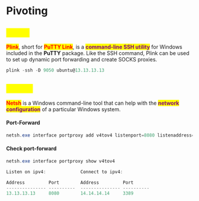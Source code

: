 # Pivoting

## <mark style="color:yellow;">PLINK</mark>

<mark style="color:red;">**Plink**</mark>, short for <mark style="color:red;">**PuTTY Link**</mark>, is a <mark style="color:purple;">**command-line SSH utility**</mark> for Windows included in the **PuTTY** package. Like the SSH command, Plink can be used to set up dynamic port forwarding and create SOCKS proxies.

```powershell
plink -ssh -D 9050 ubuntu@13.13.13.13
```

## <mark style="color:yellow;">NETSH</mark>

<mark style="color:red;">**Netsh**</mark> is a Windows command-line tool that can help with the <mark style="color:purple;">**network configuration**</mark> of a particular Windows system.

#### Port-Forward

```powershell
netsh.exe interface portproxy add v4tov4 listenport=8080 listenaddress=13.13.13.13 connectport=3389 connectaddress=14.14.14.14
```

#### Check port-forward

```powershell
netsh.exe interface portproxy show v4tov4
```

```powershell
Listen on ipv4:             Connect to ipv4:

Address         Port        Address         Port
--------------- ----------  --------------- ----------
13.13.13.13     8080        14.14.14.14     3389
```

